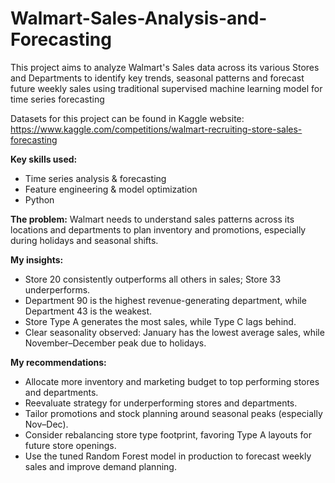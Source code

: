 # Walmart-Sales-Analysis-and-Forecasting
This project aims to analyze Walmart's Sales data across its various Stores and Departments to identify key trends, seasonal patterns and forecast future weekly sales using traditional supervised machine learning model for time series forecasting

Datasets for this project can be found in Kaggle website: https://www.kaggle.com/competitions/walmart-recruiting-store-sales-forecasting

**Key skills used:** 

- Time series analysis & forecasting
- Feature engineering & model optimization
- Python



**The problem:** Walmart needs to understand sales patterns across its locations and departments to plan inventory and promotions, especially during holidays and seasonal shifts.

**My insights:** 

- Store 20 consistently outperforms all others in sales; Store 33 underperforms.
- Department 90 is the highest revenue-generating department, while Department 43 is the weakest.
- Store Type A generates the most sales, while Type C lags behind.
- Clear seasonality observed: January has the lowest average sales, while November–December peak due to holidays.

**My recommendations:** 

- Allocate more inventory and marketing budget to top performing stores and departments.
- Reevaluate strategy for underperforming stores and departments.
- Tailor promotions and stock planning around seasonal peaks (especially Nov–Dec).
- Consider rebalancing store type footprint, favoring Type A layouts for future store openings.
- Use the tuned Random Forest model in production to forecast weekly sales and improve demand planning.
